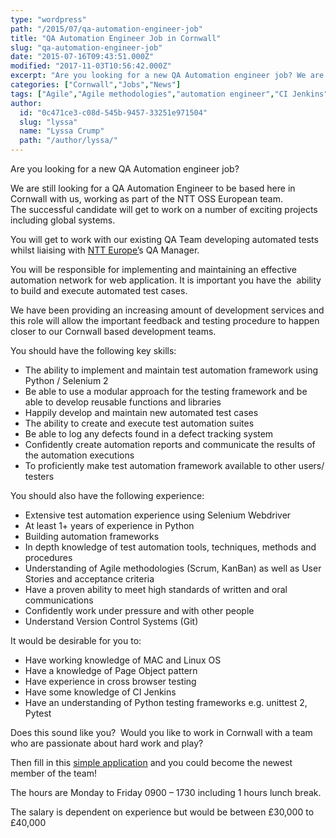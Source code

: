 ```yaml
---
type: "wordpress"
path: "/2015/07/qa-automation-engineer-job"
title: "QA Automation Engineer Job in Cornwall"
slug: "qa-automation-engineer-job"
date: "2015-07-16T09:43:51.000Z"
modified: "2017-11-03T10:56:42.000Z"
excerpt: "Are you looking for a new QA Automation engineer job? We are still looking for a QA Automation Engineer to be based here in Cornwall with us, working as part of the NTT OSS European team. The successful candidate will get to work on a number of exciting projects including global systems. You will get …"
categories: ["Cornwall","Jobs","News"]
tags: ["Agile","Agile methodologies","automation engineer","CI Jenkins","framework","Git","Headforwards","job","jobs in cornwall","Kanban","Linux","MAC","NTT","NTT Europe","NTT OSS","OSS","Python","QA","QA Automation","QA Automation engineer","QA Manager","scrum","Selenium","Version Control Systems","webdriver"]
author:
  id: "0c471ce3-c08d-545b-9457-33251e971504"
  slug: "lyssa"
  name: "Lyssa Crump"
  path: "/author/lyssa/"
---
```

Are you looking for a new QA Automation engineer job?

We are still looking for a QA Automation Engineer to be based here in Cornwall with us, working as part of the NTT OSS European team.  
The successful candidate will get to work on a number of exciting projects including global systems.

You will get to work with our existing QA Team developing automated tests whilst liaising with [NTT Europe’](http://www.eu.ntt.com/en/index.html)s QA Manager.

You will be responsible for implementing and maintaining an effective automation network for web application. It is important you have the  ability to build and execute automated test cases.

We have been providing an increasing amount of development services and this role will allow the important feedback and testing procedure to happen closer to our Cornwall based development teams.

You should have the following key skills:

*   The ability to implement and maintain test automation framework using Python / Selenium 2
*   Be able to use a modular approach for the testing framework and be able to develop reusable functions and libraries
*   Happily develop and maintain new automated test cases
*   The ability to create and execute test automation suites
*   Be able to log any defects found in a defect tracking system
*   Confidently create automation reports and communicate the results of the automation executions
*   To proficiently make test automation framework available to other users/ testers

You should also have the following experience:

*   Extensive test automation experience using Selenium Webdriver
*   At least 1+ years of experience in Python
*   Building automation frameworks
*   In depth knowledge of test automation tools, techniques, methods and procedures
*   Understanding of Agile methodologies (Scrum, KanBan) as well as User Stories and acceptance criteria
*   Have a proven ability to meet high standards of written and oral communications
*   Confidently work under pressure and with other people
*   Understand Version Control Systems (Git)

It would be desirable for you to:

*   Have working knowledge of MAC and Linux OS
*   Have a knowledge of Page Object pattern
*   Have experience in cross browser testing
*   Have some knowledge of CI Jenkins
*   Have an understanding of Python testing frameworks e.g. unittest 2, Pytest

Does this sound like you?  Would you like to work in Cornwall with a team who are passionate about hard work and play?

Then fill in this [simple application](http://www.headforwards.com/careers/application-form/) and you could become the newest member of the team!

The hours are Monday to Friday 0900 – 1730 including 1 hours lunch break.

The salary is dependent on experience but would be between £30,000 to £40,000